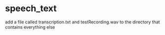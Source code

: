 # speech_text

add a file called transcription.txt and testRecording.wav to the directory that contains everything else
